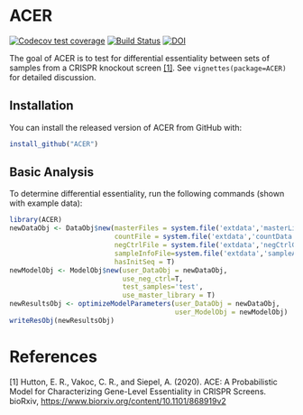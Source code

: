 ---
---

# ACER

<!-- badges: start -->
[![Codecov test coverage](https://codecov.io/gh/CshlSiepelLab/ACE/branch/master/graph/badge.svg)](https://codecov.io/gh/CshlSiepelLab/ACE?branch=master)
[![Build Status](https://travis-ci.com/CshlSiepelLab/ACE.svg?token=ULtSN5KyvxhgFXqRqPas&branch=main)](https://travis-ci.com/CshlSiepelLab/ACE)
[![DOI](https://zenodo.org/badge/DOI/10.5281/zenodo.5493071.svg)](https://doi.org/10.5281/zenodo.5493071)


<!-- badges: end -->

The goal of ACER is to test for differential essentiality
between sets of samples from a CRISPR knockout screen [[1]](#1).  See
`vignettes(package=ACER)` for detailed discussion.

## Installation

You can install the released version of ACER from GitHub with:

``` r
install_github("ACER")
```

## Basic Analysis

To determine differential essentiality, run the following commands (shown with example data):

``` r
library(ACER)
newDataObj <- DataObj$new(masterFiles = system.file('extdata','masterLibraryCounts.csv', package='ACER'),
                          countFile = system.file('extdata','countData.csv', package='ACER'),
                          negCtrlFile = system.file('extdata','negCtrlGenes.txt', package='ACER'), 
                          sampleInfoFile=system.file('extdata','sampleAnnotations.txt', package='ACER'),
                          hasInitSeq = T)
newModelObj <- ModelObj$new(user_DataObj = newDataObj,
                            use_neg_ctrl=T,
                            test_samples='test',
                            use_master_library = T)
newResultsObj <- optimizeModelParameters(user_DataObj = newDataObj,
                                         user_ModelObj = newModelObj)
writeResObj(newResultsObj)
```
# References
<a id="1">[1]</a>
Hutton, E. R., Vakoc, C. R., and Siepel, A. (2020).
ACE: A Probabilistic Model for Characterizing Gene-Level Essentiality in CRISPR Screens.
bioRxiv, https://www.biorxiv.org/content/10.1101/868919v2
